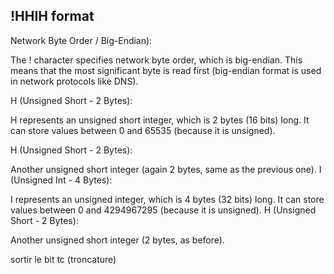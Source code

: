 
## !HHIH format 

Network Byte Order / Big-Endian):

The ! character specifies network byte order, which is big-endian. This means that the most significant byte is read first (big-endian format is used in network protocols like DNS).

H (Unsigned Short - 2 Bytes):

H represents an unsigned short integer, which is 2 bytes (16 bits) long.
It can store values between 0 and 65535 (because it is unsigned).

H (Unsigned Short - 2 Bytes):

Another unsigned short integer (again 2 bytes, same as the previous one).
I (Unsigned Int - 4 Bytes):

I represents an unsigned integer, which is 4 bytes (32 bits) long.
It can store values between 0 and 4294967295 (because it is unsigned).
H (Unsigned Short - 2 Bytes):

Another unsigned short integer (2 bytes, as before).



sortir le bit tc (troncature)

